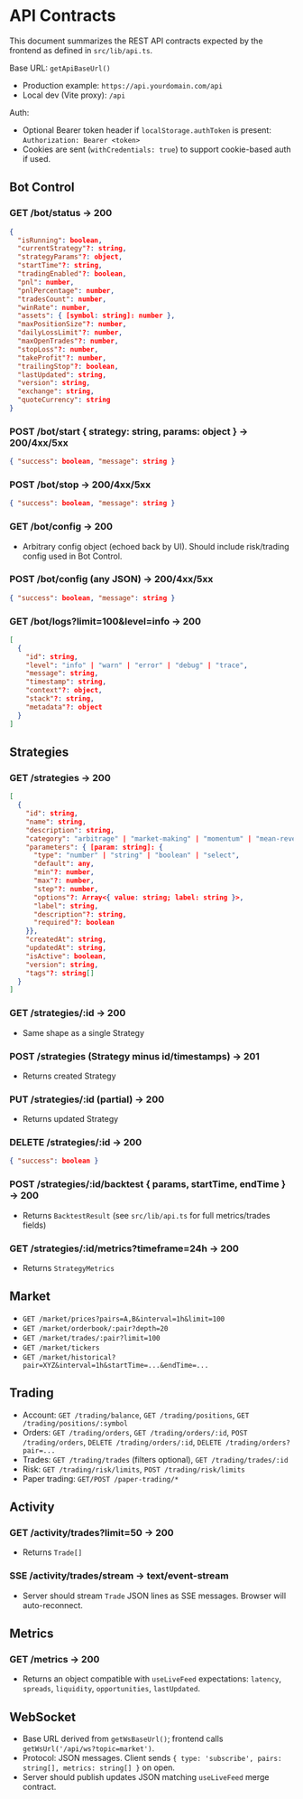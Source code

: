 # API Contracts

This document summarizes the REST API contracts expected by the frontend as defined in `src/lib/api.ts`.

Base URL: `getApiBaseUrl()`

- Production example: `https://api.yourdomain.com/api`
- Local dev (Vite proxy): `/api`

Auth:

- Optional Bearer token header if `localStorage.authToken` is present: `Authorization: Bearer <token>`
- Cookies are sent (`withCredentials: true`) to support cookie-based auth if used.

## Bot Control

### GET /bot/status → 200

```json
{
  "isRunning": boolean,
  "currentStrategy"?: string,
  "strategyParams"?: object,
  "startTime"?: string,
  "tradingEnabled"?: boolean,
  "pnl": number,
  "pnlPercentage": number,
  "tradesCount": number,
  "winRate": number,
  "assets": { [symbol: string]: number },
  "maxPositionSize"?: number,
  "dailyLossLimit"?: number,
  "maxOpenTrades"?: number,
  "stopLoss"?: number,
  "takeProfit"?: number,
  "trailingStop"?: boolean,
  "lastUpdated": string,
  "version": string,
  "exchange": string,
  "quoteCurrency": string
}
```

### POST /bot/start { strategy: string, params: object } → 200/4xx/5xx

```json
{ "success": boolean, "message": string }
```

### POST /bot/stop → 200/4xx/5xx

```json
{ "success": boolean, "message": string }
```

### GET /bot/config → 200
- Arbitrary config object (echoed back by UI). Should include risk/trading config used in Bot Control.

### POST /bot/config (any JSON) → 200/4xx/5xx

```json
{ "success": boolean, "message": string }
```

### GET /bot/logs?limit=100&level=info → 200

```json
[
  {
    "id": string,
    "level": "info" | "warn" | "error" | "debug" | "trace",
    "message": string,
    "timestamp": string,
    "context"?: object,
    "stack"?: string,
    "metadata"?: object
  }
]
```

## Strategies

### GET /strategies → 200

```json
[
  {
    "id": string,
    "name": string,
    "description": string,
    "category": "arbitrage" | "market-making" | "momentum" | "mean-reversion" | "other",
    "parameters": { [param: string]: {
      "type": "number" | "string" | "boolean" | "select",
      "default": any,
      "min"?: number,
      "max"?: number,
      "step"?: number,
      "options"?: Array<{ value: string; label: string }>,
      "label": string,
      "description"?: string,
      "required"?: boolean
    }},
    "createdAt": string,
    "updatedAt": string,
    "isActive": boolean,
    "version": string,
    "tags"?: string[]
  }
]
```

### GET /strategies/:id → 200
- Same shape as a single Strategy

### POST /strategies (Strategy minus id/timestamps) → 201
- Returns created Strategy

### PUT /strategies/:id (partial) → 200
- Returns updated Strategy

### DELETE /strategies/:id → 200

```json
{ "success": boolean }
```

### POST /strategies/:id/backtest { params, startTime, endTime } → 200
- Returns `BacktestResult` (see `src/lib/api.ts` for full metrics/trades fields)

### GET /strategies/:id/metrics?timeframe=24h → 200
- Returns `StrategyMetrics`

## Market

- `GET /market/prices?pairs=A,B&interval=1h&limit=100`
- `GET /market/orderbook/:pair?depth=20`
- `GET /market/trades/:pair?limit=100`
- `GET /market/tickers`
- `GET /market/historical?pair=XYZ&interval=1h&startTime=...&endTime=...`

## Trading

- Account: `GET /trading/balance`, `GET /trading/positions`, `GET /trading/positions/:symbol`
- Orders: `GET /trading/orders`, `GET /trading/orders/:id`, `POST /trading/orders`, `DELETE /trading/orders/:id`, `DELETE /trading/orders?pair=...`
- Trades: `GET /trading/trades` (filters optional), `GET /trading/trades/:id`
- Risk: `GET /trading/risk/limits`, `POST /trading/risk/limits`
- Paper trading: `GET/POST /paper-trading/*`

## Activity

### GET /activity/trades?limit=50 → 200

- Returns `Trade[]`

### SSE /activity/trades/stream → text/event-stream

- Server should stream `Trade` JSON lines as SSE messages. Browser will auto-reconnect.

## Metrics

### GET /metrics → 200

- Returns an object compatible with `useLiveFeed` expectations: `latency`, `spreads`, `liquidity`, `opportunities`, `lastUpdated`.

## WebSocket

- Base URL derived from `getWsBaseUrl()`; frontend calls `getWsUrl('/api/ws?topic=market')`.
- Protocol: JSON messages. Client sends `{ type: 'subscribe', pairs: string[], metrics: string[] }` on open.
- Server should publish updates JSON matching `useLiveFeed` merge contract.
